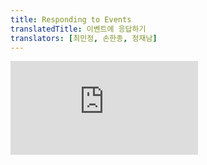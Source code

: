 ```yaml
---
title: Responding to Events
translatedTitle: 이벤트에 응답하기
translators: [최민정, 손한종, 정재남]
---
```


<iframe 
  style={{aspectRatio: 1.7778, width: '100%'}} 
  src="https://www.youtube.com/embed/playlist?list=PLjQV3hketAJkh6BEl0n4PDS_2fBd0cS9v&index=15"
  title="YouTube video player" 
  frameBorder="0" 
/>

<Intro>

React lets you add *event handlers* to your JSX. Event handlers are your own functions that will be triggered in response to interactions like clicking, hovering, focusing form inputs, and so on.
<Trans>React를 사용하면 JSX에 이벤트 핸들러를 추가할 수 있습니다. 이벤트 핸들러는 click, hover, input의 focus 등과 같은 상호작용에 반응하여 발생하는 자체 함수입니다.</Trans>

</Intro>

<YouWillLearn>

* Different ways to write an event handler
* How to pass event handling logic from a parent component
* How events propagate and how to stop them

<TransBlock>
- 이벤트 핸들러를 작성하는 다양한 방법
- 부모 컴포넌트로부터 이벤트 핸들링 로직을 전달하는 방법
- 이벤트가 전파되는 방식과 중지하는 방법
</TransBlock>
</YouWillLearn>

## Adding event handlers<Trans>이벤트 핸들러 추가하기</Trans> {/*adding-event-handlers*/}

To add an event handler, you will first define a function and then [pass it as a prop](/learn/passing-props-to-a-component) to the appropriate JSX tag. For example, here is a button that doesn't do anything yet:
<Trans>이벤트 핸들러를 추가하려면 먼저 함수를 정의한 다음 이를 적절한 JSX 태그에 [prop으로 전달](/learn/passing-props-to-a-component)합니다. 예를 들어, 아직 아무 작업도 수행하지 않는 버튼이 있습니다:</Trans>

<Sandpack>

```js
export default function Button() {
  return (
    <button>
      I don't do anything
    </button>
  );
}
```

</Sandpack>

You can make it show a message when a user clicks by following these three steps:
<Trans>다음의 세 단계를 거쳐 사용자가 클릭할 때 메시지를 표시하도록 설정할 수 있습니다:</Trans>

1. Declare a function called `handleClick` *inside* your `Button` component.
2. Implement the logic inside that function (use `alert` to show the message).
3. Add `onClick={handleClick}` to the `<button>` JSX.

<TransBlock>
  1. `Button`컴포넌트 안에 `handleClick`이라는 함수를 선언합니다.
  2. 해당 함수 내부의 로직을 구현합니다(`alert`을 사용하여 메시지 표시).
  3. JSX의 `<button>`에 `onClick={handleClick}`를 추가합니다.
</TransBlock>

<Sandpack>

```js
export default function Button() {
  function handleClick() {
    alert('You clicked me!');
  }

  return (
    <button onClick={handleClick}>
      Click me
    </button>
  );
}
```

```css
button { margin-right: 10px; }
```

</Sandpack>

You defined the `handleClick` function and then [passed it as a prop](/learn/passing-props-to-a-component) to `<button>`.  `handleClick` is an **event handler.** Event handler functions:
<Trans>`handleClick` 함수를 정의한 다음 이를 `<button>`에 [prop으로 전달](/learn/passing-props-to-a-component)했습니다. `handleClick`은 **이벤트 핸들러**입니다. 이벤트 핸들러 함수는:</Trans>

* Are usually defined *inside* your components.
* Have names that start with `handle`, followed by the name of the event.

<TransBlock>
  - 일반적으로 컴포넌트 안에 정의됩니다.
  - `handle`로 시작하는 이름 뒤에 이벤트 이름이 오도록 합니다.
</TransBlock>

By convention, it is common to name event handlers as `handle` followed by the event name. You'll often see `onClick={handleClick}`, `onMouseEnter={handleMouseEnter}`, and so on.
<Trans>관례상 이벤트 핸들러의 이름은 `handle` 뒤에 이벤트 이름을 붙이는 것이 일반적입니다. 흔히 `onClick={handleClick}`, `onMouseEnter={handleMouseEnter}`등을 볼 수 있습니다.</Trans>

Alternatively, you can define an event handler inline in the JSX:
<Trans>또는 JSX에서 인라인으로 이벤트 핸들러를 정의할 수도 있습니다:</Trans>

```jsx
<button onClick={function handleClick() {
  alert('You clicked me!');
}}>
```

Or, more concisely, using an arrow function:
<Trans>또는, 더 간결하게 화살표 함수를 사용할 수도 있습니다:</Trans>

```jsx
<button onClick={() => {
  alert('You clicked me!');
}}>
```

All of these styles are equivalent. Inline event handlers are convenient for short functions.
<Trans>이 모든 스타일은 동일합니다. 인라인 이벤트 핸들러는 함수가 짧을 경우 편리합니다.</Trans>

<Pitfall>

Functions passed to event handlers must be passed, not called. For example:
<Trans>이벤트 핸들러에 전달되는 함수는 호출하는 게 아니라 전달되어야 합니다. 예를 들어:</Trans>

| passing a function (correct)<br/><Trans>함수 전달 (올바름)</Trans> | calling a function (incorrect)<br/><Trans>함수 호출 (잘못됨)</Trans> |
| :-------------------------------------------------------------- | :---------------------------------------------------------------- | 
| `<button onClick={handleClick}>`                                | `<button onClick={handleClick()}>`                                |

The difference is subtle. In the first example, the `handleClick` function is passed as an `onClick` event handler. This tells React to remember it and only call your function when the user clicks the button.
<Trans>차이점은 미묘합니다. 첫 번째 예시에서는 `handleClick` 함수가 `onClick` 이벤트 핸들러로 전달됩니다. 이렇게 하면 React가 이를 기억하고 사용자가 버튼을 클릭할 때만 함수를 호출하도록 지시합니다.</Trans>

In the second example, the `()` at the end of `handleClick()` fires the function *immediately* during [rendering](/learn/render-and-commit), without any clicks. This is because JavaScript inside the [JSX `{` and `}`](/learn/javascript-in-jsx-with-curly-braces) executes right away.
<Trans>두 번째 예시에서 `handleClick()`끝에 있는 `()`은 클릭 없이 [렌더링](/learn/render-and-commit) 중에 *즉시* 함수를 실행합니다. 이는 [JSX의 `{` 및 `}`](/learn/javascript-in-jsx-with-curly-braces) 내부의 JavaScript가 바로 실행되기 때문입니다.</Trans>

When you write code inline, the same pitfall presents itself in a different way:
<Trans>인라인으로 코드를 작성할 때는 동일한 함정이 다른 방식으로 나타납니다:</Trans>

| passing a function (correct)<br/><Trans>함수 전달 (올바름)</Trans>     | calling a function (incorrect)<br/><Trans>함수 호출 (잘못됨)</Trans>     |
| :-------------------------------------- | :-------------------------------- |
| `<button onClick={() => alert('...')}>` | `<button onClick={alert('...')}>` |

Passing inline code like this won't fire on click—it fires every time the component renders:
<Trans>이와 같은 인라인 코드를 전달하면 클릭시 실행되지 않고, 컴포넌트가 렌더링될 때마다 실행됩니다:</Trans>

```jsx
// This alert fires when the component renders, not when clicked!
<button onClick={alert('You clicked me!')}>
```

If you want to define your event handler inline, wrap it in an anonymous function like so:
<Trans>이벤트 핸들러를 인라인으로 정의하려면 다음과 같이 익명 함수로 감싸주세요:</Trans>

```jsx
<button onClick={() => alert('You clicked me!')}>
```

Rather than executing the code inside with every render, this creates a function to be called later.
<Trans>렌더링할 때마다 내부에서 코드를 실행하는 대신 나중에 호출할 함수를 생성합니다.</Trans>

In both cases, what you want to pass is a function:
<Trans>두 경우 모두 전달하려는 것은 함수입니다:</Trans>

* `<button onClick={handleClick}>` passes the `handleClick` function.
* `<button onClick={() => alert('...')}>` passes the `() => alert('...')` function.

<TransBlock>
- `<button onClick={handleClick}>`은 `handleClick`함수를 전달합니다
- `<button onClick={() => alert('...')}>`은 `() => alert('...')`함수를 전달합니다.
</TransBlock>

[Read more about arrow functions.](https://javascript.info/arrow-functions-basics)
<Trans>[화살표 함수에 대해 자세히 알아보세요.](https://ko.javascript.info/arrow-functions-basics)</Trans>

</Pitfall>

### Reading props in event handlers<Trans>이벤트 핸들러에서 props 읽기</Trans> {/*reading-props-in-event-handlers*/}

Because event handlers are declared inside of a component, they have access to the component's props. Here is a button that, when clicked, shows an alert with its `message` prop:
<Trans>이벤트 핸들러는 컴포넌트 내부에서 선언되기 때문에 컴포넌트의 props에 접근할 수 있습니다. 다음은 클릭하면 `message` prop과 함께 alert을 표시하는 버튼입니다:</Trans>

<Sandpack>

```js
function AlertButton({ message, children }) {
  return (
    <button onClick={() => alert(message)}>
      {children}
    </button>
  );
}

export default function Toolbar() {
  return (
    <div>
      <AlertButton message="Playing!">
        Play Movie
      </AlertButton>
      <AlertButton message="Uploading!">
        Upload Image
      </AlertButton>
    </div>
  );
}
```

```css
button { margin-right: 10px; }
```

</Sandpack>

This lets these two buttons show different messages. Try changing the messages passed to them.
<Trans>이렇게 하면 이 두 버튼이 서로 다른 메시지를 표시할 수 있습니다. 전달되는 메시지를 변경해 보세요.</Trans>

### Passing event handlers as props<Trans>이벤트 핸들러를 props로 전달하기</Trans> {/*passing-event-handlers-as-props*/}

Often you'll want the parent component to specify a child's event handler. Consider buttons: depending on where you're using a `Button` component, you might want to execute a different function—perhaps one plays a movie and another uploads an image. 
<Trans>가끔 부모 컴포넌트가 자식의 이벤트 핸들러를 지정하고 싶을 때가 있습니다. `Button` 컴포넌트를 사용하는 위치에 따라 버튼은 동영상을 재생하고 다른 버튼은 이미지를 업로드하는 등 서로 다른 기능을 실행하고 싶을 수 있습니다.</Trans>

To do this, pass a prop the component receives from its parent as the event handler like so:
<Trans>이렇게 하기 위해서는, 컴포넌트가 부모로부터 받는 prop을 이벤트 핸들러로 다음과 같이 전달합니다:</Trans>

<Sandpack>

```js
function Button({ onClick, children }) {
  return (
    <button onClick={onClick}>
      {children}
    </button>
  );
}

function PlayButton({ movieName }) {
  function handlePlayClick() {
    alert(`Playing ${movieName}!`);
  }

  return (
    <Button onClick={handlePlayClick}>
      Play "{movieName}"
    </Button>
  );
}

function UploadButton() {
  return (
    <Button onClick={() => alert('Uploading!')}>
      Upload Image
    </Button>
  );
}

export default function Toolbar() {
  return (
    <div>
      <PlayButton movieName="Kiki's Delivery Service" />
      <UploadButton />
    </div>
  );
}
```

```css
button { margin-right: 10px; }
```

</Sandpack>

Here, the `Toolbar` component renders a `PlayButton` and an `UploadButton`:
<Trans>여기서 `Toolbar` 컴포넌트는 `PlayButton`과 `UploadButton`을 렌더링합니다:</Trans>

- `PlayButton` passes `handlePlayClick` as the `onClick` prop to the `Button` inside.
- `UploadButton` passes `() => alert('Uploading!')` as the `onClick` prop to the `Button` inside.
 
<TransBlock>
  - `PlayButton`은 `handlePlayClick`을 `onClick` prop으로 내부의 `Button`에 전달합니다.
  - `UploadButton`은 `() => alert('Uploading!')`를 `onClick` prop으로 내부의 `Button`에 전달합니다.
</TransBlock>

Finally, your `Button` component accepts a prop called `onClick`. It passes that prop directly to the built-in browser `<button>` with `onClick={onClick}`. This tells React to call the passed function on click.
<Trans>마지막으로 `Button` 컴포넌트는 `onClick`이라는 prop을 받습니다. 해당 prop을 브라우저의 빌트인 `<button>`으로 직접 전달하며, `onClick={onClick}`을 사용합니다. 이는 클릭 시 전달된 함수를 호출하도록 React에 지시합니다.</Trans>

If you use a [design system](https://uxdesign.cc/everything-you-need-to-know-about-design-systems-54b109851969), it's common for components like buttons to contain styling but not specify behavior. Instead, components like `PlayButton` and `UploadButton` will pass event handlers down.
<Trans>[디자인 시스템](https://uxdesign.cc/everything-you-need-to-know-about-design-systems-54b109851969)을 사용하는 경우, 버튼 같은 컴포넌트에 스타일링은 포함하지만 동작을 지정하지 않는 것이 일반적입니다. 대신 `PlayButton` 및 `UploadButton`과 같은 컴포넌트는 이벤트 핸들러를 전달합니다.</Trans>

### Naming event handler props<Trans>이벤트 핸들러 props 이름 정하기</Trans> {/*naming-event-handler-props*/}

Built-in components like `<button>` and `<div>` only support [browser event names](/reference/react-dom/components/common#common-props) like `onClick`. However, when you're building your own components, you can name their event handler props any way that you like.
<Trans>`<button>` 및 `<div>`와 같은 기본 제공 컴포넌트는 `onClick`과 같은 [브라우저 이벤트 이름](/reference/react-dom/components/common#common-props)만 지원합니다. 하지만 자체 컴포넌트를 빌드할 때는 이벤트 핸들러 prop의 이름을 원하는 방식으로 지정할 수 있습니다.</Trans>

By convention, event handler props should start with `on`, followed by a capital letter.
<Trans>관례상 이벤트 핸들러 props은 `on`으로 시작하고 그 뒤에 대문자가 와야 합니다.</Trans>

For example, the `Button` component's `onClick` prop could have been called `onSmash`:
<Trans>예를 들어, `Button` 컴포넌트의 `onClick` prop은 `onSmash`로 호출할 수 있습니다:</Trans>

<Sandpack>

```js
function Button({ onSmash, children }) {
  return (
    <button onClick={onSmash}>
      {children}
    </button>
  );
}

export default function App() {
  return (
    <div>
      <Button onSmash={() => alert('Playing!')}>
        Play Movie
      </Button>
      <Button onSmash={() => alert('Uploading!')}>
        Upload Image
      </Button>
    </div>
  );
}
```

```css
button { margin-right: 10px; }
```

</Sandpack>

In this example, `<button onClick={onSmash}>` shows that the browser `<button>` (lowercase) still needs a prop called `onClick`, but the prop name received by your custom `Button` component is up to you!
<Trans>이 예제에서 `<button onClick={onSmash}>`는 브라우저 `<button>`(소문자)에 여전히 `onClick`이라는 prop이 필요하지만 사용자 정의 `Button` 컴포넌트가 수신하는 prop 이름은 사용자가 지정할 수 있음을 보여줍니다!</Trans>

When your component supports multiple interactions, you might name event handler props for app-specific concepts. For example, this `Toolbar` component receives `onPlayMovie` and `onUploadImage` event handlers:
<Trans>컴포넌트가 여러 상호작용을 지원하는 경우, 앱별 개념에 따라 이벤트 핸들러 props의 이름을 지정할 수 있습니다. 예를 들어, 이 `Toolbar` 컴포넌트는 `onPlayMovie` 및 `onUploadImage` 이벤트 핸들러를 수신합니다:</Trans>

<Sandpack>

```js
export default function App() {
  return (
    <Toolbar
      onPlayMovie={() => alert('Playing!')}
      onUploadImage={() => alert('Uploading!')}
    />
  );
}

function Toolbar({ onPlayMovie, onUploadImage }) {
  return (
    <div>
      <Button onClick={onPlayMovie}>
        Play Movie
      </Button>
      <Button onClick={onUploadImage}>
        Upload Image
      </Button>
    </div>
  );
}

function Button({ onClick, children }) {
  return (
    <button onClick={onClick}>
      {children}
    </button>
  );
}
```

```css
button { margin-right: 10px; }
```

</Sandpack>

Notice how the `App` component does not need to know *what* `Toolbar` will do with `onPlayMovie` or `onUploadImage`. That's an implementation detail of the `Toolbar`. Here, `Toolbar` passes them down as `onClick` handlers to its `Button`s, but it could later also trigger them on a keyboard shortcut. Naming props after app-specific interactions like `onPlayMovie` gives you the flexibility to change how they're used later.
<Trans>`App` 컴포넌트는 `Toolbar`가 `onPlayMovie` 또는 `onUploadImage`로 어떤 작업을 수행할지 알 필요가 없다는 점을 주목하세요. 이것이 `Toolbar`의 구현 세부 사항입니다. 여기서 `Toolbar`는 `Button`에 `onClick` 핸들러로 전달하지만 나중에 키보드 단축키에서 촉발시킬 수도 있습니다. props의 이름을 `onPlayMovie`와 같은, 앱별 상호작용의 이름을 따서 지정하면 나중에 사용 방식을 유연하게 변경할 수 있습니다.</Trans>

## Event propagation<Trans>이벤트 전파</Trans> {/*event-propagation*/}

Event handlers will also catch events from any children your component might have. We say that an event "bubbles" or "propagates" up the tree: it starts with where the event happened, and then goes up the tree.
<Trans>이벤트 핸들러는 컴포넌트에 있을 수 있는 모든 하위 컴포넌트의 이벤트도 포착합니다. 이벤트가 트리 위로 '버블' 또는 '전파'되는 것을 이벤트가 발생한 곳에서 시작하여 트리 위로 올라간다고 합니다.</Trans>

This `<div>` contains two buttons. Both the `<div>` *and* each button have their own `onClick` handlers. Which handlers do you think will fire when you click a button?
<Trans>이 `<div>`는 2개의 버튼을 포함합니다. `<div>`와 각 버튼에는 모두 고유한 `onClick`핸들러가 있습니다. 버튼을 클릭하면 어떤 핸들러가 실행될까요?</Trans>

<Sandpack>

```js
export default function Toolbar() {
  return (
    <div className="Toolbar" onClick={() => {
      alert('You clicked on the toolbar!');
    }}>
      <button onClick={() => alert('Playing!')}>
        Play Movie
      </button>
      <button onClick={() => alert('Uploading!')}>
        Upload Image
      </button>
    </div>
  );
}
```

```css
.Toolbar {
  background: #aaa;
  padding: 5px;
}
button { margin: 5px; }
```

</Sandpack>

If you click on either button, its `onClick` will run first, followed by the parent `<div>`'s `onClick`. So two messages will appear. If you click the toolbar itself, only the parent `<div>`'s `onClick` will run.
<Trans>두 버튼 중 하나를 클릭하면 해당 버튼의 `onClick`이 먼저 실행되고 그다음에 부모 `<div>`의 `onClick`이 실행됩니다. 따라서 두 개의 메시지가 나타납니다. 툴바 자체를 클릭하면 부모 `<div>`의 `onClick`만 실행됩니다.</Trans>

<Pitfall>

All events propagate in React except `onScroll`, which only works on the JSX tag you attach it to.
<Trans>첨부한 JSX 태그에서만 작동하는 `onScroll`을 제외한 모든 이벤트는 React에서 전파됩니다.</Trans>

</Pitfall>

### Stopping propagation<Trans>전파 중지하기</Trans> {/*stopping-propagation*/}

Event handlers receive an **event object** as their only argument. By convention, it's usually called `e`, which stands for "event". You can use this object to read information about the event.
<Trans>이벤트 핸들러는 **이벤트 객체**를 유일한 인수로 받습니다. 이것은 관례상 "event"를 의미하는 `e`라고 불립니다. 이 객체를 사용하여 이벤트에 대한 정보를 읽을 수 있습니다.</Trans>

That event object also lets you stop the propagation. If you want to prevent an event from reaching parent components, you need to call `e.stopPropagation()` like this `Button` component does:
<Trans>해당 이벤트 객체를 사용하면 전파를 중지할 수도 있습니다. 이벤트가 상위 컴포넌트에 도달하지 못하도록 하려면 아래 `Button` 컴포넌트처럼 `e.stopPropagation()`을 호출해야 합니다:</Trans>

<Sandpack>

```js
function Button({ onClick, children }) {
  return (
    <button onClick={e => {
      e.stopPropagation();
      onClick();
    }}>
      {children}
    </button>
  );
}

export default function Toolbar() {
  return (
    <div className="Toolbar" onClick={() => {
      alert('You clicked on the toolbar!');
    }}>
      <Button onClick={() => alert('Playing!')}>
        Play Movie
      </Button>
      <Button onClick={() => alert('Uploading!')}>
        Upload Image
      </Button>
    </div>
  );
}
```

```css
.Toolbar {
  background: #aaa;
  padding: 5px;
}
button { margin: 5px; }
```

</Sandpack>

When you click on a button:
<Trans>버튼을 클릭하면:</Trans>

1. React calls the `onClick` handler passed to `<button>`. 
2. That handler, defined in `Button`, does the following:
    * Calls `e.stopPropagation()`, preventing the event from bubbling further.
    * Calls the `onClick` function, which is a prop passed from the `Toolbar` component.
3. That function, defined in the `Toolbar` component, displays the button's own alert.
4. Since the propagation was stopped, the parent `<div>`'s `onClick` handler does *not* run.
 
<TransBlock>
1. React는 `<button>`에 전달된 `onClick` 핸들러를 호출합니다.
2. `Button`에 정의된 이 핸들러는 다음을 수행합니다:
    - 이벤트가 더 이상 버블링되지 않도록 `e.stopPropagation()`을 호출합니다.
    - `Toolbar` 컴포넌트에서 전달된 props인 `onClick`함수를 호출합니다.
3. `Toolbar` 컴포넌트에 정의된 이 함수는 버튼 자체의 경고를 표시합니다.
4. 전파가 중지되었으므로 부모 `<div>`의 `onClick` 핸들러가 실행되지 않습니다.
</TransBlock>

As a result of `e.stopPropagation()`, clicking on the buttons now only shows a single alert (from the `<button>`) rather than the two of them (from the `<button>` and the parent toolbar `<div>`). Clicking a button is not the same thing as clicking the surrounding toolbar, so stopping the propagation makes sense for this UI.
<Trans>`e.stopPropagation()` 덕분에 이제 버튼을 클릭하면 두 개의 알림(`<button>`과 부모 툴바 `<div>`)이 아닌 하나의 알림(`<button>`에서)만 표시됩니다. 버튼을 클릭하는 것과 주변 툴바를 클릭하는 것은 다르므로 이 UI에서는 전파를 중지하는 것이 적절합니다.</Trans>

<DeepDive>

#### Capture phase events<Trans>캡처 단계 이벤트</Trans> {/*capture-phase-events*/}

In rare cases, you might need to catch all events on child elements, *even if they stopped propagation*. For example, maybe you want to log every click to analytics, regardless of the propagation logic. You can do this by adding `Capture` at the end of the event name:
<Trans>드물지만 하위 요소에서 *전파가 중지된 경우에도* 하위 요소의 모든 이벤트를 포착해야 하는 경우가 있습니다. 예를 들어, 전파 로직에 관계없이 모든 클릭을 분석도구에 기록하고자 할 수 있습니다. 이벤트 이름 끝에 `Capture`를 추가하면 이 작업을 수행할 수 있습니다:</Trans>

```js
<div onClickCapture={() => { /* this runs first | 먼저 실행됨 */ }}>
  <button onClick={e => e.stopPropagation()} />
  <button onClick={e => e.stopPropagation()} />
</div>
```

Each event propagates in three phases: 
<Trans>각 이벤트는 세 단계로 전파됩니다:</Trans>

1. It travels down, calling all `onClickCapture` handlers.
2. It runs the clicked element's `onClick` handler. 
3. It travels upwards, calling all `onClick` handlers.

<TransBlock>
1. 아래로 이동하면서 모든 `onClickCapture` 핸들러를 호출합니다.
2. 클릭한 요소의 `onClick` 핸들러를 실행합니다.
3. 상위로 이동하면서 모든 `onClick` 핸들러를 호출합니다.
</TransBlock>

Capture events are useful for code like routers or analytics, but you probably won't use them in app code.
<Trans>캡처 이벤트는 라우터나 분석과 같은 코드에는 유용하지만, 앱 코드에는 잘 사용하지 않을 것입니다.</Trans>

</DeepDive>

### Passing handlers as alternative to propagation<Trans>전파의 대안으로 핸들러 전달하기</Trans> {/*passing-handlers-as-alternative-to-propagation*/}

Notice how this click handler runs a line of code _and then_ calls the `onClick` prop passed by the parent:
<Trans>이 클릭 핸들러가 코드 한 줄을 실행한 다음 부모가 전달한 `onClick` prop을 호출하는 방식을 주목하세요:</Trans>

```js {4,5}
function Button({ onClick, children }) {
  return (
    <button onClick={e => {
      e.stopPropagation();
      onClick();
    }}>
      {children}
    </button>
  );
}
```

You could add more code to this handler before calling the parent `onClick` event handler, too. This pattern provides an *alternative* to propagation. It lets the child component handle the event, while also letting the parent component specify some additional behavior. Unlike propagation, it's not automatic. But the benefit of this pattern is that you can clearly follow the whole chain of code that executes as a result of some event.
<Trans>부모 `onClick` 이벤트 핸들러를 호출하기 전에 이 핸들러에 코드를 더 추가할 수도 있습니다. 이 패턴은 전파에 대한 *대안*을 제공합니다. 자식 컴포넌트가 이벤트를 처리하는 동시에 부모 컴포넌트가 몇 가지 추가 동작을 지정할 수 있게 해줍니다. 프로퍼게이션과 달리 자동이 아닙니다. 하지만 이 패턴의 장점은 특정 이벤트의 결과로 실행되는 전체 체인 코드를 명확하게 따라갈 수 있다는 것입니다.</Trans>

If you rely on propagation and it's difficult to trace which handlers execute and why, try this approach instead.
<Trans>전파에 의존하고 있고 어떤 핸들러가 실행되고 왜 실행되는지 추적하기 어려운 경우 대신 이 접근 방식을 시도해 보세요.</Trans>

### Preventing default behavior<Trans>기본 동작 방지</Trans> {/*preventing-default-behavior*/}

Some browser events have default behavior associated with them. For example, a `<form>` submit event, which happens when a button inside of it is clicked, will reload the whole page by default:
<Trans>일부 브라우저 이벤트에는 연결된 기본 동작이 있습니다. 예를 들어, `<form>` submit 이벤트는 내부의 버튼을 클릭할 때 발생하며 기본적으로 전체 페이지를 다시 로드합니다:</Trans>

<Sandpack>

```js
export default function Signup() {
  return (
    <form onSubmit={() => alert('Submitting!')}>
      <input />
      <button>Send</button>
    </form>
  );
}
```

```css
button { margin-left: 5px; }
```

</Sandpack>

You can call `e.preventDefault()` on the event object to stop this from happening:
<Trans>이벤트 객체에서 `e.preventDefault()`를 호출하여 이런 일이 발생하지 않도록 할 수 있습니다:</Trans>

<Sandpack>

```js
export default function Signup() {
  return (
    <form onSubmit={e => {
      e.preventDefault();
      alert('Submitting!');
    }}>
      <input />
      <button>Send</button>
    </form>
  );
}
```

```css
button { margin-left: 5px; }
```

</Sandpack>

Don't confuse `e.stopPropagation()` and `e.preventDefault()`. They are both useful, but are unrelated:
<Trans>`e.stopPropagation()`과 `e.preventDefault()`를 혼동하지 마세요. 둘 다 유용하지만 서로 관련이 없습니다: </Trans>

* [`e.stopPropagation()`](https://developer.mozilla.org/docs/Web/API/Event/stopPropagation) stops the event handlers attached to the tags above from firing.
* [`e.preventDefault()` ](https://developer.mozilla.org/docs/Web/API/Event/preventDefault) prevents the default browser behavior for the few events that have it.

<TransBlock>
- [`e.stopPropagation()`](https://developer.mozilla.org/docs/Web/API/Event/stopPropagation)은 위 태그에 연결된 이벤트 핸들러의 실행을 중지합니다.
- [`e.preventDefault()`](https://developer.mozilla.org/docs/Web/API/Event/preventDefault)는 해당 이벤트가 있는 몇 가지 이벤트에 대해 기본 브라우저 동작을 방지합니다.
</TransBlock>

## Can event handlers have side effects?<Trans>이벤트 핸들러에 부작용이 생길 수 있나요?</Trans> {/*can-event-handlers-have-side-effects*/}

Absolutely! Event handlers are the best place for side effects.
<Trans>물론입니다! 이벤트 핸들러는 부작용이 가장 많이 발생하는 곳입니다.</Trans>

Unlike rendering functions, event handlers don't need to be [pure](/learn/keeping-components-pure), so it's a great place to *change* something—for example, change an input's value in response to typing, or change a list in response to a button press. However, in order to change some information, you first need some way to store it. In React, this is done by using [state, a component's memory.](/learn/state-a-components-memory) You will learn all about it on the next page.
<Trans>렌더링 함수와 달리 이벤트 핸들러는 [순수](/learn/keeping-components-pure)할 필요가 없으므로 타이핑에 대한 응답으로 input 값을 변경하거나 버튼 누름에 대한 응답으로 목록을 변경하는 등 무언가를 변경하기에 좋은 곳입니다. 하지만 일부 정보를 변경하려면 먼저 정보를 저장할 방법이 필요합니다. React에서는 [컴포넌트의 메모리인 state](/learn/state-a-components-memory)를 사용해 이 작업을 수행합니다. 다음 페이지에서 이에 대한 모든 것을 배우게 될 것입니다.</Trans>

<Recap>

* You can handle events by passing a function as a prop to an element like `<button>`.
* Event handlers must be passed, **not called!** `onClick={handleClick}`, not `onClick={handleClick()}`.
* You can define an event handler function separately or inline.
* Event handlers are defined inside a component, so they can access props.
* You can declare an event handler in a parent and pass it as a prop to a child.
* You can define your own event handler props with application-specific names.
* Events propagate upwards. Call `e.stopPropagation()` on the first argument to prevent that.
* Events may have unwanted default browser behavior. Call `e.preventDefault()` to prevent that.
* Explicitly calling an event handler prop from a child handler is a good alternative to propagation.

<TransBlock>
- `<button>`과 같은 요소에 함수를 prop으로 전달하여 이벤트를 처리할 수 있습니다.
- 이벤트 핸들러는 **호출이 아니라** 전달해야 합니다! `onClick={handleClick()}`이 아니라 `onClick={handleClick}`입니다.
- 이벤트 핸들러 함수를 개별적으로 또는 인라인으로 정의할 수 있습니다.
- 이벤트 핸들러는 컴포넌트 내부에 정의되므로 props에 액세스할 수 있습니다.
- 부모에서 이벤트 핸들러를 선언하고 이를 자식에게 prop으로 전달할 수 있습니다.
- 이름을 지정하여 이벤트 핸들러 prop을 직접 정의할 수 있습니다.
- 이벤트는 위쪽으로 전파됩니다. 이를 방지하려면 첫 번째 인수에 `e.stopPropagation()`을 호출하세요.
- 이벤트에 원치 않는 기본 브라우저 동작이 있을 수 있습니다. 이를 방지하려면 `e.preventDefault()`를 호출하세요.
- 자식 핸들러에서 이벤트 핸들러 prop을 명시적으로 호출하는 것은 전파에 대한 좋은 대안입니다.
</TransBlock>

</Recap>

<Challenges>

#### Fix an event handler<Trans>이벤트 핸들러 수정하기</Trans> {/*fix-an-event-handler*/}

Clicking this button is supposed to switch the page background between white and black. However, nothing happens when you click it. Fix the problem. (Don't worry about the logic inside `handleClick`—that part is fine.)
<Trans>이 버튼을 클릭하면 페이지 배경이 흰색과 검은색으로 전환되어야 합니다. 하지만 이 버튼을 클릭해도 아무 일도 일어나지 않습니다. 문제를 해결하세요. (`handleClick` 내부의 로직은 걱정하지 마세요. 그 부분은 괜찮습니다.)</Trans>

<Sandpack>

```js
export default function LightSwitch() {
  function handleClick() {
    let bodyStyle = document.body.style;
    if (bodyStyle.backgroundColor === 'black') {
      bodyStyle.backgroundColor = 'white';
    } else {
      bodyStyle.backgroundColor = 'black';
    }
  }

  return (
    <button onClick={handleClick()}>
      Toggle the lights
    </button>
  );
}
```

</Sandpack>

<Solution>

The problem is that `<button onClick={handleClick()}>` _calls_ the `handleClick` function while rendering instead of _passing_ it. Removing the `()` call so that it's `<button onClick={handleClick}>` fixes the issue:
<Trans>문제는 `<button onClick={handleClick()}>`이 렌더링하는 동안 `handleClick` 함수를 *전달*하지 않고 *호출*한다는 것입니다. `()` 호출을 제거하여 `<button onClick={handleClick}>`이 되도록 하면 문제가 해결됩니다:</Trans>

<Sandpack>

```js
export default function LightSwitch() {
  function handleClick() {
    let bodyStyle = document.body.style;
    if (bodyStyle.backgroundColor === 'black') {
      bodyStyle.backgroundColor = 'white';
    } else {
      bodyStyle.backgroundColor = 'black';
    }
  }

  return (
    <button onClick={handleClick}>
      Toggle the lights
    </button>
  );
}
```

</Sandpack>

Alternatively, you could wrap the call into another function, like `<button onClick={() => handleClick()}>`:
<Trans>또는 `<button onClick={() => handleClick()}>`와 같이 호출을 다른 함수로 감쌀 수도 있습니다:</Trans>

<Sandpack>

```js
export default function LightSwitch() {
  function handleClick() {
    let bodyStyle = document.body.style;
    if (bodyStyle.backgroundColor === 'black') {
      bodyStyle.backgroundColor = 'white';
    } else {
      bodyStyle.backgroundColor = 'black';
    }
  }

  return (
    <button onClick={() => handleClick()}>
      Toggle the lights
    </button>
  );
}
```

</Sandpack>

</Solution>

#### Wire up the events<Trans>이벤트 연결하기</Trans> {/*wire-up-the-events*/}

This `ColorSwitch` component renders a button. It's supposed to change the page color. Wire it up to the `onChangeColor` event handler prop it receives from the parent so that clicking the button changes the color.
<Trans>이 `ColorSwitch` 컴포넌트는 버튼을 렌더링합니다. 페이지 색상을 변경해야 합니다. 버튼을 클릭하면 색상이 변경되도록, 부모로부터 수신하는 `onChangeColor` 이벤트 핸들러 prop에 연결합시다.</Trans>

After you do this, notice that clicking the button also increments the page click counter. Your colleague who wrote the parent component insists that `onChangeColor` does not increment any counters. What else might be happening? Fix it so that clicking the button *only* changes the color, and does _not_ increment the counter.
<Trans>이 작업을 수행한 후 버튼을 클릭하면 페이지 클릭 카운터도 증가하는 것을 확인할 수 있습니다. 부모 컴포넌트를 작성한 동료는 `onChangeColor`가 카운터를 증가시키지 않는다고 주장합니다. 또 어떤 일이 벌어지고 있을까요? 버튼을 클릭하면 *색상만* 변경되고 카운터가 증가하지 않도록 수정하세요.</Trans>

<Sandpack>

```js ColorSwitch.js active
export default function ColorSwitch({
  onChangeColor
}) {
  return (
    <button>
      Change color
    </button>
  );
}
```

```js App.js hidden
import { useState } from 'react';
import ColorSwitch from './ColorSwitch.js';

export default function App() {
  const [clicks, setClicks] = useState(0);

  function handleClickOutside() {
    setClicks(c => c + 1);
  }

  function getRandomLightColor() {
    let r = 150 + Math.round(100 * Math.random());
    let g = 150 + Math.round(100 * Math.random());
    let b = 150 + Math.round(100 * Math.random());
    return `rgb(${r}, ${g}, ${b})`;
  }

  function handleChangeColor() {
    let bodyStyle = document.body.style;
    bodyStyle.backgroundColor = getRandomLightColor();
  }

  return (
    <div style={{ width: '100%', height: '100%' }} onClick={handleClickOutside}>
      <ColorSwitch onChangeColor={handleChangeColor} />
      <br />
      <br />
      <h2>Clicks on the page: {clicks}</h2>
    </div>
  );
}
```

</Sandpack>

<Solution>

First, you need to add the event handler, like `<button onClick={onChangeColor}>`.
<Trans>먼저 `<button onClick={onChangeColor}>`와 같은 이벤트 핸들러를 추가해야 합니다.</Trans>

However, this introduces the problem of the incrementing counter. If `onChangeColor` does not do this, as your colleague insists, then the problem is that this event propagates up, and some handler above does it. To solve this problem, you need to stop the propagation. But don't forget that you should still call `onChangeColor`.
<Trans>그러나 이렇게 하면 카운터가 증가하는 문제가 발생합니다. 동료가 주장한 것처럼 `onChangeColor`가 이 작업을 수행하지 않는다면, 이 이벤트가 상위로 전파되어 위의 일부 핸들러가 이를 수행하는게 문제일 것입니다. 이 문제를 해결하려면 전파를 중지해야 합니다. 하지만 여전히 `onChangeColor`를 호출해야 한다는 것을 잊지 마세요.</Trans>

<Sandpack>

```js ColorSwitch.js active
export default function ColorSwitch({
  onChangeColor
}) {
  return (
    <button onClick={e => {
      e.stopPropagation();
      onChangeColor();
    }}>
      Change color
    </button>
  );
}
```

```js App.js hidden
import { useState } from 'react';
import ColorSwitch from './ColorSwitch.js';

export default function App() {
  const [clicks, setClicks] = useState(0);

  function handleClickOutside() {
    setClicks(c => c + 1);
  }

  function getRandomLightColor() {
    let r = 150 + Math.round(100 * Math.random());
    let g = 150 + Math.round(100 * Math.random());
    let b = 150 + Math.round(100 * Math.random());
    return `rgb(${r}, ${g}, ${b})`;
  }

  function handleChangeColor() {
    let bodyStyle = document.body.style;
    bodyStyle.backgroundColor = getRandomLightColor();
  }

  return (
    <div style={{ width: '100%', height: '100%' }} onClick={handleClickOutside}>
      <ColorSwitch onChangeColor={handleChangeColor} />
      <br />
      <br />
      <h2>Clicks on the page: {clicks}</h2>
    </div>
  );
}
```

</Sandpack>

</Solution>

</Challenges>
